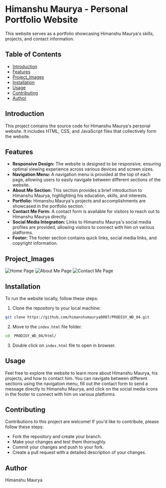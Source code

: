 # Himanshu Maurya - Personal  Portfolio Website

This website serves as a portfolio showcasing Himanshu Maurya's skills, projects, and contact information.

## Table of Contents

- [Introduction](#introduction)
- [Features](#features)
- [Project_Images](#project_images)
- [Installation](#installation)
- [Usage](#usage)
- [Contributing](#contributing)
- [Author](#author)

## Introduction

This project contains the source code for Himanshu Maurya's personal website. It includes HTML, CSS, and JavaScript files that collectively form the website.
## Features

- **Responsive Design:** The website is designed to be responsive, ensuring optimal viewing experience across various devices and screen sizes.
- **Navigation Menu:** A navigation menu is provided at the top of each page, allowing users to easily navigate between different sections of the website.
- **About Me Section:** This section provides a brief introduction to Himanshu Maurya, highlighting his education, skills, and interests.
- **Portfolio:** Himanshu Maurya's projects and accomplishments are showcased in the portfolio section.
- **Contact Me Form:** A contact form is available for visitors to reach out to Himanshu Maurya directly.
- **Social Media Integration:** Links to Himanshu Maurya's social media profiles are provided, allowing visitors to connect with him on various platforms.
- **Footer:** The footer section contains quick links, social media links, and copyright information.

## Project_Images

![Home Page](./PRODIGY_WD_04/resources/project_images/home.png)
![About Me Page](./PRODIGY_WD_04/resources/project_images/about_me.png)
![Contact Me Page](./PRODIGY_WD_04/resources/project_images/contact_me.png)

## Installation

To run the website locally, follow these steps:

1. Clone the repository to your local machine:

```bash
git clone https://github.com/himanshumaurya0007/PRODIGY_WD_04.git
```

2. Move to the `index.html` file folder.

```bash
cd  PRODIGY_WD_04/html/
```

3. Double click on `index.html` file to open in browser.

## Usage

Feel free to explore the website to learn more about Himanshu Maurya, his projects, and how to contact him. You can navigate between different sections using the navigation menu, fill out the contact form to send a message directly to Himanshu Maurya, and click on the social media icons in the footer to connect with him on various platforms.

## Contributing

Contributions to this project are welcome! If you'd like to contribute, please follow these steps:

- Fork the repository and create your branch.
- Make your changes and test them thoroughly.
- Commit your changes and push to your fork.
- Create a pull request with a detailed description of your changes.

## Author

Himanshu Maurya
